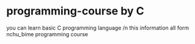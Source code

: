 # programming-course by C
you can learn basic C programming language /n
this information all form nchu_bime programming course

